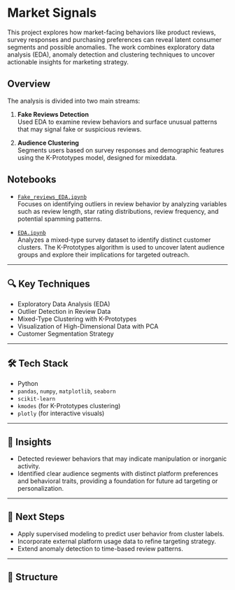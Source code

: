 # Market Signals

This project explores how market-facing behaviors like product reviews, survey responses and purchasing preferences can reveal latent consumer segments and possible anomalies. The work combines exploratory data analysis (EDA), anomaly detection and clustering techniques to uncover actionable insights for marketing strategy.


## Overview

The analysis is divided into two main streams:

1. **Fake Reviews Detection**  
   Used EDA to examine review behaviors and surface unusual patterns that may signal fake or suspicious reviews.

2. **Audience Clustering**  
   Segments users based on survey responses and demographic features using the K-Prototypes model, designed for mixeddata.

## Notebooks

- [`Fake_reviews_EDA.ipynb`](https://github.com/CassandraMaldonado/Market_signals/blob/main/Fake_reviews_EDA.ipynb)  
  Focuses on identifying outliers in review behavior by analyzing variables such as review length, star rating distributions, review frequency, and potential spamming patterns.

- [`EDA.ipynb`](https://github.com/CassandraMaldonado/Market_signals/blob/main/EDA.ipynb)  
  Analyzes a mixed-type survey dataset to identify distinct customer clusters. The K-Prototypes algorithm is used to uncover latent audience groups and explore their implications for targeted outreach.

---

## 🔍 Key Techniques

- Exploratory Data Analysis (EDA)
- Outlier Detection in Review Data
- Mixed-Type Clustering with K-Prototypes
- Visualization of High-Dimensional Data with PCA
- Customer Segmentation Strategy

---

## 🛠 Tech Stack

- Python
- `pandas`, `numpy`, `matplotlib`, `seaborn`
- `scikit-learn`
- `kmodes` (for K-Prototypes clustering)
- `plotly` (for interactive visuals)

---

## 📌 Insights

- Detected reviewer behaviors that may indicate manipulation or inorganic activity.
- Identified clear audience segments with distinct platform preferences and behavioral traits, providing a foundation for future ad targeting or personalization.

---

## 🚀 Next Steps

- Apply supervised modeling to predict user behavior from cluster labels.
- Incorporate external platform usage data to refine targeting strategy.
- Extend anomaly detection to time-based review patterns.

---

## 📁 Structure
